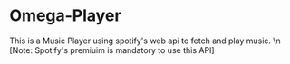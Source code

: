 # Omega-Player
This is a Music Player using spotify's web api to fetch and play music.
\n
[Note: Spotify's premiuim is mandatory to use this API]
